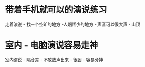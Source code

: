 

# 带着手机就可以的演说练习

走着演说 - 找一个空旷的地方 -人烟稀少的地方 -  声音可以很大声  - 山顶  

# 室内 - 电脑演说容易走神 

室内演说 - 隔音差 - 不敢放声出来 - 很困 - 容易分神

